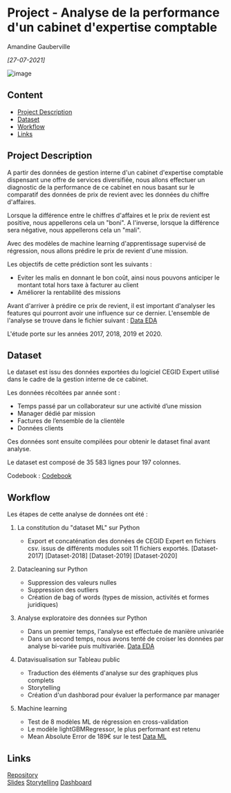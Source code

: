 

# Project - Analyse de la performance d'un cabinet d'expertise comptable
Amandine Gauberville

*[27-07-2021]*

![image](https://drive.google.com/file/d/1py4N9DlSN3Ul8JxaPwWBxmN7Tbr9-jZp/view?usp=sharing)

## Content
- [Project Description](#project-description)
- [Dataset](#dataset)
- [Workflow](#workflow)
- [Links](#links)

<a name="project-description"></a>

## Project Description

A partir des données de gestion interne d'un cabinet d'expertise comptable dispensant une offre de services diversifiée, nous allons effectuer un diagnostic de la performance de ce cabinet en nous basant sur le comparatif des données de prix de revient avec les données du chiffre d'affaires.

Lorsque la différence entre le chiffres d'affaires et le prix de revient est positive, nous appellerons cela un "boni". A l'inverse, lorsque la différence sera négative, nous appellerons cela un "mali".

Avec des modèles de machine learning d'apprentissage supervisé de régression, nous allons prédire le prix de revient d'une mission. 

Les objectifs de cette prédiction sont les suivants :
- Eviter les malis en donnant le bon coût, ainsi nous pouvons anticiper le montant total hors taxe à facturer au client
- Améliorer la rentabilité des missions 

Avant d'arriver à prédire ce prix de revient, il est important d'analyser les features qui pourront avoir une influence sur ce dernier. L'ensemble de l'analyse se trouve dans le fichier suivant : [Data EDA](https://github.com/AmandineGauberville/mccm_project/blob/master/Data%20EDA.ipynb) 

L'étude porte sur les années 2017, 2018, 2019 et 2020.

<a name="hypotheses-/-questions"></a>


## Dataset

Le dataset est issu des données exportées du logiciel CEGID Expert utilisé dans le cadre de la gestion interne de ce cabinet.

Les données récoltées par année sont :

- Temps passé par un collaborateur sur une activité d’une mission 
- Manager dédié par mission
- Factures de l’ensemble de la clientèle
- Données clients

Ces données sont ensuite compilées pour obtenir le dataset final avant analyse.

Le dataset est composé de 35 583 lignes pour 197 colonnes.

Codebook : [Codebook](https://github.com/AmandineGauberville/mccm_project/blob/master/Codebook.xlsx) 


<a name="workflow"></a>


## Workflow
Les étapes de cette analyse de données ont été :

1. La constitution du "dataset ML" sur Python
    - Export et concaténation des données de CEGID Expert en fichiers csv. issus de différents modules soit 11 fichiers exportés.
    [Dataset-2017]
    [Dataset-2018]
    [Dataset-2019]
    [Dataset-2020]
    
2. Datacleaning sur Python
    - Suppression des valeurs nulles
    - Suppression des outliers
    - Création de bag of words (types de mission, activités et formes juridiques)
    
    
3. Analyse exploratoire des données sur Python
    - Dans un premier temps, l'analyse est effectuée de manière univariée
    - Dans un second temps, nous avons tenté de croiser les données par analyse bi-variée puis multivariée. [Data EDA](https://github.com/AmandineGauberville/mccm_project) 

4. Datavisualisation sur Tableau public
    - Traduction des éléments d'analyse sur des graphiques plus complets
    - Storytelling
    - Création d'un dashborad pour évaluer la performance par manager
    
    
5. Machine learning
    - Test de 8 modèles ML de régression en cross-validation
    - Le modèle lightGBMRegressor, le plus performant est retenu
    - Mean Absolute Error de 189€ sur le test
    [Data ML](https://github.com/AmandineGauberville/mccm_project/blob/master/Data%20ML.ipynb)


## Links

[Repository](https://github.com/AmandineGauberville/mccm_project)  
[Slides](https://docs.google.com/presentation/d/19-X6aq5-QMRwRKBfQN-2gLHbQ45Q1O5W/edit?usp=sharing&ouid=114312886424634733159&rtpof=true&sd=true)
[Storytelling](https://public.tableau.com/app/profile/gauberville.amandine/viz/mccm/Storytelling)
[Dashboard](https://public.tableau.com/app/profile/gauberville.amandine/viz/Performance-mgr-2020/TBDmgr)
